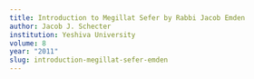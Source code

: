 ```yaml
---
title: Introduction to Megillat Sefer by Rabbi Jacob Emden
author: Jacob J. Schecter
institution: Yeshiva University
volume: 8
year: "2011"
slug: introduction-megillat-sefer-emden
---
```

